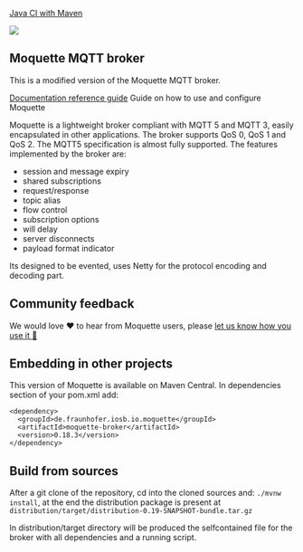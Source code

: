 [Java CI with Maven](https://github.com/moquette-io/moquette/workflows/Java%20CI%20with%20Maven/badge.svg?branch=main)

[![](https://jitpack.io/v/moquette-io/moquette.svg)](https://jitpack.io/#moquette-io/moquette)

## Moquette MQTT broker
This is a modified version of the Moquette MQTT broker.

[Documentation reference guide](http://moquette-io.github.io/moquette/) Guide on how to use and configure Moquette

Moquette is a lightweight broker compliant with MQTT 5 and MQTT 3, easily encapsulated in other applications.
The broker supports QoS 0, QoS 1 and QoS 2. The MQTT5 specification is almost fully supported. 
The features implemented by the broker are:
* session and message expiry
* shared subscriptions
* request/response
* topic alias
* flow control
* subscription options
* will delay
* server disconnects
* payload format indicator

Its designed to be evented, uses Netty for the protocol encoding and decoding part.

## Community feedback
We would love :heart: to hear from Moquette users, please [let us know how you use it 👣 ](https://github.com/moquette-io/moquette/discussions/874)

## Embedding in other projects

This version of Moquette is available on Maven Central. In dependencies section of your pom.xml add:
```
<dependency>
  <groupId>de.fraunhofer.iosb.io.moquette</groupId>
  <artifactId>moquette-broker</artifactId>
  <version>0.18.3</version>
</dependency>
```

## Build from sources

After a git clone of the repository, cd into the cloned sources and: `./mvnw install`, at the end the distribution 
package is present at `distribution/target/distribution-0.19-SNAPSHOT-bundle.tar.gz`

In distribution/target directory will be produced the selfcontained file for the broker with all dependencies and a running script. 
